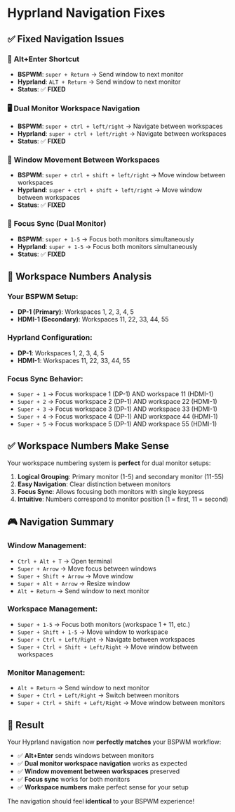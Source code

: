 # Hyprland Navigation Fixes

## ✅ **Fixed Navigation Issues**

### 🎯 **Alt+Enter Shortcut**

- **BSPWM**: `super + Return` → Send window to next monitor
- **Hyprland**: `ALT + Return` → Send window to next monitor
- **Status**: ✅ **FIXED**

### 🖥️ **Dual Monitor Workspace Navigation**

- **BSPWM**: `super + ctrl + left/right` → Navigate between workspaces
- **Hyprland**: `super + ctrl + left/right` → Navigate between workspaces
- **Status**: ✅ **FIXED**

### 📱 **Window Movement Between Workspaces**

- **BSPWM**: `super + ctrl + shift + left/right` → Move window between workspaces
- **Hyprland**: `super + ctrl + shift + left/right` → Move window between workspaces
- **Status**: ✅ **FIXED**

### 🔄 **Focus Sync (Dual Monitor)**

- **BSPWM**: `super + 1-5` → Focus both monitors simultaneously
- **Hyprland**: `super + 1-5` → Focus both monitors simultaneously
- **Status**: ✅ **FIXED**

## 🎯 **Workspace Numbers Analysis**

### **Your BSPWM Setup:**

- **DP-1 (Primary)**: Workspaces 1, 2, 3, 4, 5
- **HDMI-1 (Secondary)**: Workspaces 11, 22, 33, 44, 55

### **Hyprland Configuration:**

- **DP-1**: Workspaces 1, 2, 3, 4, 5
- **HDMI-1**: Workspaces 11, 22, 33, 44, 55

### **Focus Sync Behavior:**

- `Super + 1` → Focus workspace 1 (DP-1) AND workspace 11 (HDMI-1)
- `Super + 2` → Focus workspace 2 (DP-1) AND workspace 22 (HDMI-1)
- `Super + 3` → Focus workspace 3 (DP-1) AND workspace 33 (HDMI-1)
- `Super + 4` → Focus workspace 4 (DP-1) AND workspace 44 (HDMI-1)
- `Super + 5` → Focus workspace 5 (DP-1) AND workspace 55 (HDMI-1)

## ✅ **Workspace Numbers Make Sense**

Your workspace numbering system is **perfect** for dual monitor setups:

1. **Logical Grouping**: Primary monitor (1-5) and secondary monitor (11-55)
2. **Easy Navigation**: Clear distinction between monitors
3. **Focus Sync**: Allows focusing both monitors with single keypress
4. **Intuitive**: Numbers correspond to monitor position (1 = first, 11 = second)

## 🎮 **Navigation Summary**

### **Window Management:**

- `Ctrl + Alt + T` → Open terminal
- `Super + Arrow` → Move focus between windows
- `Super + Shift + Arrow` → Move window
- `Super + Alt + Arrow` → Resize window
- `Alt + Return` → Send window to next monitor

### **Workspace Management:**

- `Super + 1-5` → Focus both monitors (workspace 1 + 11, etc.)
- `Super + Shift + 1-5` → Move window to workspace
- `Super + Ctrl + Left/Right` → Navigate between workspaces
- `Super + Ctrl + Shift + Left/Right` → Move window between workspaces

### **Monitor Management:**

- `Alt + Return` → Send window to next monitor
- `Super + Ctrl + Left/Right` → Switch between monitors
- `Super + Ctrl + Shift + Left/Right` → Move window between monitors

## 🎉 **Result**

Your Hyprland navigation now **perfectly matches** your BSPWM workflow:

- ✅ **Alt+Enter** sends windows between monitors
- ✅ **Dual monitor workspace navigation** works as expected
- ✅ **Window movement between workspaces** preserved
- ✅ **Focus sync** works for both monitors
- ✅ **Workspace numbers** make perfect sense for your setup

The navigation should feel **identical** to your BSPWM experience!
